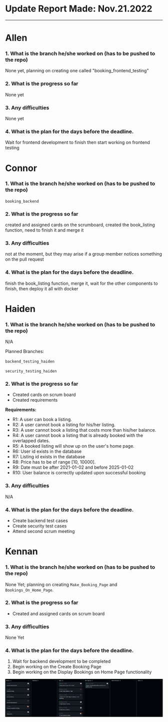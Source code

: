 # Update Report Made: Nov.21.2022
---

# Allen

### 1. What is the branch he/she worked on (has to be pushed to the repo)
None yet, planning on creating one called "booking_frontend_testing"

### 2. What is the progress so far
None yet


### 3. Any difficulties
None yet


### 4. What is the plan for the days before the deadline.
Wait for frontend development to finish then start working on frontend testing

# Connor

### 1. What is the branch he/she worked on (has to be pushed to the repo)

`booking_backend`

### 2. What is the progress so far

created and assigned cards on the scrumboard, created the book_listing function, need to finish it and merge it

### 3. Any difficulties

not at the moment, but they may arise if a group member notices something on the pull request

### 4. What is the plan for the days before the deadline.

finish the book_listing function, merge it, wait for the other components to finish, then deploy it all with docker

# Haiden

### 1. What is the branch he/she worked on (has to be pushed to the repo)

N/A

Planned Branches:

`backend_testing_haiden`

`security_testing_haiden`

### 2. What is the progress so far

- Created cards on scrum board
- Created requirements

**Requirements:**

- R1: A user can book a listing.
- R2: A user cannot book a listing for his/her listing.
- R3: A user cannot book a listing that costs more than his/her balance.
- R4: A user cannot book a listing that is already booked with the overlapped dates.
- R5: A booked listing will show up on the user's home page.
- R6: User id exists in the database
- R7: Listing id exists in the database
- R8: Price has to be of range [10, 10000].
- R9: Date must be after 2021-01-02 and before 2025-01-02
- R10: User balance is correctly updated upon successful booking

### 3. Any difficulties

N/A

### 4. What is the plan for the days before the deadline.

- Create backend test cases
- Create security test cases
- Attend second scrum meeting

# Kennan

### 1. What is the branch he/she worked on (has to be pushed to the repo)
None Yet; planning on creating `Make_Booking_Page` and `Bookings_On_Home_Page`.


### 2. What is the progress so far
- Created and assigned cards on scrum board

### 3. Any difficulties
None Yet

### 4. What is the plan for the days before the deadline.
1. Wait for backend development to be completed
2. Begin working on the Create Booking Page
3. Begin working on the Display Bookings on Home Page functionality

![image](Sprint6ScrumBoard1.png)
